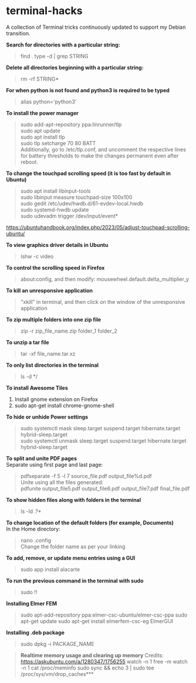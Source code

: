 # terminal-hacks
A collection of Terminal tricks continuously updated to support my Debian transition.

**Search for directories with a particular string:**  
> find . type -d | grep STRING

**Delete all directories beginning with a particular string:**  
> rm -rf STRING*

**For when python is not found and python3 is required to be typed**  
> alias python='python3'

**To install the power manager**  
> sudo add-apt-repository ppa:linrunner/tlp  
> sudo apt update  
> sudo apt install tlp  
> sudo tlp setcharge 70 80 BATT  
Additionally, go to /etc/tlp.conf, and uncomment the respective lines for battery thresholds to make the changes permanent even after reboot.

**To change the touchpad scrolling speed (it is too fast by default in Ubuntu)**  
> sudo apt install libinput-tools  
> sudo libinput measure touchpad-size 100x100  
> sudo gedit /etc/udev/hwdb.d/61-evdev-local.hwdb  
> sudo systemd-hwdb update  
> sudo udevadm trigger /dev/input/event*

https://ubuntuhandbook.org/index.php/2023/05/adjust-touchpad-scrolling-ubuntu/

**To view graphics driver details in Ubuntu**  
> lshw -c video

**To control the scrolling speed in Firefox**  
> about:config, and then modify: mousewheel.default.delta_multiplier_y

**To kill an unresponsive application**  
> "xkill" in terminal, and then click on the window of the unresponsive application

**To zip multiple folders into one zip file**  
> zip -r zip_file_name.zip folder_1 folder_2

**To unzip a tar file**  
> tar -xf file_name.tar.xz

**To only list directories in the terminal**  
> ls -d */

**To install Awesome Tiles**
1.  Install gnome extension on Firefox
2.  sudo apt-get install chrome-gnome-shell

**To hide or unhide Power settings**  
> sudo systemctl mask sleep.target suspend.target hibernate.target hybrid-sleep.target  
> sudo systemctl unmask sleep.target suspend.target hibernate.target hybrid-sleep.target

**To split and unite PDF pages**  
Separate using first page and last page:  
> pdfseparate -f 5 -l 7 source_file.pdf output_file%d.pdf  
Unite using all the files generated:  
> pdfunite output_file5.pdf output_file6.pdf output_file7.pdf final_file.pdf

**To show hidden files along with folders in the terminal**  
> ls -ld .?*

**To change location of the default folders (for example, Documents)**  
In the Home directory:  
> nano .config  
Change the folder name as per your linking

**To add, remove, or update menu entries using a GUI**  
> sudo app install alacarte

**To run the previous command in the terminal with sudo**
> sudo !!

**Installing Elmer FEM**

> sudo apt-add-repository ppa:elmer-csc-ubuntu/elmer-csc-ppa
> sudo apt-get update
> sudo apt-get install elmerfem-csc-eg
> ElmerGUI

**Installing .deb package**

> sudo dpkg -i PACKAGE_NAME

> **Realtime memory usage and clearing up memory**
> Credits: https://askubuntu.com/a/1280347/1756255
> watch -n 1 free -m
> watch -n 1 cat /proc/meminfo
> sudo sync && echo 3 | sudo tee /proc/sys/vm/drop_caches***

&nbsp;
